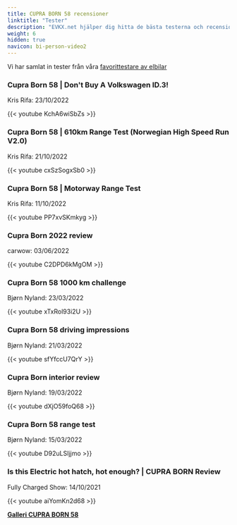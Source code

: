 ```yaml
---
title: CUPRA BORN 58 recensioner
linktitle: "Tester"
description: "EVKX.net hjälper dig hitta de bästa testerna och recensionerna av denna modell."
weight: 6
hidden: true
navicon: bi-person-video2
---
```

Vi har samlat in tester från våra [favorittestare av elbilar](../../../../../guides/evreviewers/)

<div class="container text-center shadow p-2 pe-4 mb-5 bg-body-tertiary rounded border">
<h3>Cupra Born 58 | Don't Buy A Volkswagen ID.3!</h3>
<p>Kris Rifa: 23/10/2022</p>

{{< youtube KchA6wiSbZs >}}

</div>
<div class="container text-center shadow p-2 pe-4 mb-5 bg-body-tertiary rounded border">
<h3>Cupra Born 58 | 610km Range Test (Norwegian High Speed Run V2.0)</h3>
<p>Kris Rifa: 21/10/2022</p>

{{< youtube cxSzSogxSb0 >}}

</div>
<div class="container text-center shadow p-2 pe-4 mb-5 bg-body-tertiary rounded border">
<h3>Cupra Born 58 | Motorway Range Test</h3>
<p>Kris Rifa: 11/10/2022</p>

{{< youtube PP7xvSKmkyg >}}

</div>
<div class="container text-center shadow p-2 pe-4 mb-5 bg-body-tertiary rounded border">
<h3>Cupra Born 2022 review</h3>
<p>carwow: 03/06/2022</p>

{{< youtube C2DPD6kMgOM >}}

</div>
<div class="container text-center shadow p-2 pe-4 mb-5 bg-body-tertiary rounded border">
<h3>Cupra Born 58 1000 km challenge</h3>
<p>Bjørn Nyland: 23/03/2022</p>

{{< youtube xTxRol93i2U >}}

</div>
<div class="container text-center shadow p-2 pe-4 mb-5 bg-body-tertiary rounded border">
<h3>Cupra Born 58 driving impressions</h3>
<p>Bjørn Nyland: 21/03/2022</p>

{{< youtube sfYfccU7QrY >}}

</div>
<div class="container text-center shadow p-2 pe-4 mb-5 bg-body-tertiary rounded border">
<h3>Cupra Born interior review</h3>
<p>Bjørn Nyland: 19/03/2022</p>

{{< youtube dXjO59foQ68 >}}

</div>
<div class="container text-center shadow p-2 pe-4 mb-5 bg-body-tertiary rounded border">
<h3>Cupra Born 58 range test</h3>
<p>Bjørn Nyland: 15/03/2022</p>

{{< youtube D92uLSIjjmo >}}

</div>
<div class="container text-center shadow p-2 pe-4 mb-5 bg-body-tertiary rounded border">
<h3>Is this Electric hot hatch, hot enough? | CUPRA BORN Review</h3>
<p>Fully Charged Show: 14/10/2021</p>

{{< youtube aiYomKn2d68 >}}

</div>
<div class="mt-3 mb-3">
<a href="../gallery/" class="text-decoration-none text-black">
<strong><i class="bi-arrow-left"></i>Galleri  </strong>
</a>
<a href="../" class="text-decoration-none text-black float-end">
<strong>CUPRA BORN 58 <i class="bi-arrow-right"></i></strong>
</a>
</div>
